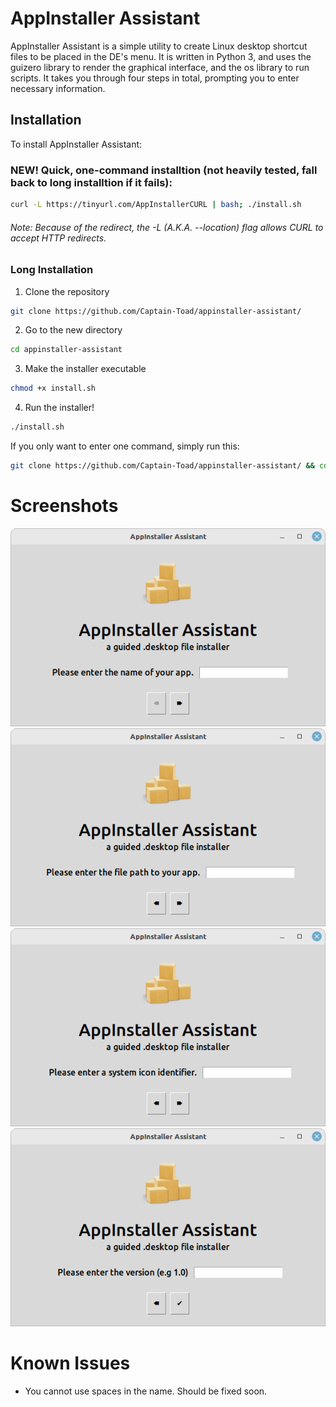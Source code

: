 # AppInstaller Assistant
AppInstaller Assistant is a simple utility to create Linux desktop shortcut files to be placed in the DE's menu. It is written in Python 3, and uses the guizero library to render the graphical interface, and the os library to run scripts. It takes you through four steps in total, prompting you to enter necessary information.

## Installation
To install AppInstaller Assistant:

### NEW! Quick, one-command installtion (not heavily tested, fall back to long installtion if it fails):

```bash
curl -L https://tinyurl.com/AppInstallerCURL | bash; ./install.sh
```
###### Note: Because of the redirect, the -L (A.K.A. --location) flag allows CURL to accept HTTP redirects. 

### Long Installation

1. Clone the repository
```bash
git clone https://github.com/Captain-Toad/appinstaller-assistant/
```
2. Go to the new directory
```bash
cd appinstaller-assistant
```
3. Make the installer executable
```bash
chmod +x install.sh
```
4. Run the installer!
```bash
./install.sh
```

If you only want to enter one command, simply run this:
```bash
git clone https://github.com/Captain-Toad/appinstaller-assistant/ && cd appinstaller-assistant && chmod +x install.sh && ./install.sh
```
# Screenshots

![Step one: enter your app name](namestep.png)
![Step two: enter your app path](pathstep.png)
![Step three: enter your icon path](iconstep.png)
![Step one: enter your version name](versionstep.png)

# Known Issues

- You cannot use spaces in the name. Should be fixed soon.
